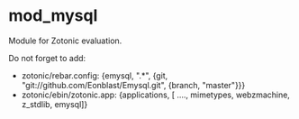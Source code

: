 mod_mysql
=========

Module for Zotonic evaluation.

Do not forget to add:
- zotonic/rebar.config:  {emysql, ".*", {git, "git://github.com/Eonblast/Emysql.git", {branch, "master"}}}
- zotonic/ebin/zotonic.app:  {applications, [ ...., mimetypes, webzmachine, z_stdlib, emysql]}
